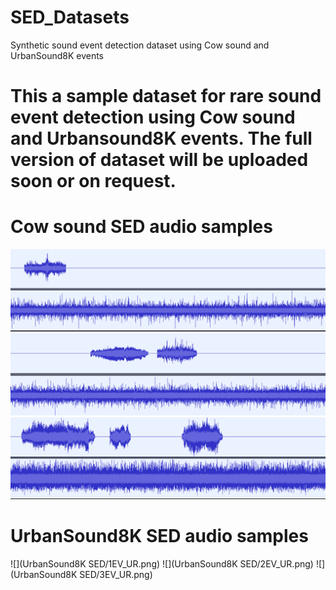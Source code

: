 # SED_Datasets
Synthetic sound event detection dataset using Cow sound and UrbanSound8K events

# This a sample dataset for rare sound event detection using Cow sound and Urbansound8K events. The full version of dataset will be uploaded soon or on request.

# Cow sound SED audio samples
![](CowSound_SED/1EV_CW.png) ![](CowSound_SED/2EV_CW.png) ![](CowSound_SED/3EV_CW.png)

# UrbanSound8K SED audio samples
![](UrbanSound8K SED/1EV_UR.png) 
![](UrbanSound8K SED/2EV_UR.png) 
![](UrbanSound8K SED/3EV_UR.png)
